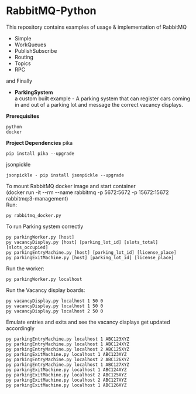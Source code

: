 # RabbitMQ-Python

This repository contains examples of usage & implementation of RabbitMQ

- Simple
- WorkQueues
- PublishSubscribe
- Routing
- Topics
- RPC

and Finally

- **ParkingSystem**<br />
    a custom built example - A parking system that can register cars coming in and out of a parking lot and message the correct vacancy displays.


**Prerequisites**
```
python
docker
```

**Project Dependencies**
pika
```
pip install pika --upgrade
```
jsonpickle
```
jsonpickle - pip install jsonpickle --upgrade
```

To mount RabbitMQ docker image and start container<br />
(docker run -it --rm --name rabbitmq -p 5672:5672 -p 15672:15672 rabbitmq:3-management)<br />
Run:
```
py rabbitmq_docker.py
```

To run Parking system correctly
```
py parkingWorker.py [host]
py vacancyDisplay.py [host] [parking_lot_id] [slots_total] [slots_occupied]
py parkingEntryMachine.py [host] [parking_lot_id] [license_place]
py parkingExitMachine.py [host] [parking_lot_id] [license_place]
```

Run the worker:
```
py parkingWorker.py localhost
```

Run the Vacancy display boards:
```
py vacancyDisplay.py localhost 1 50 0
py vacancyDisplay.py localhost 1 50 0
py vacancyDisplay.py localhost 2 50 0
```

Emulate entries and exits and see the vacancy displays get updated accordingly
```
py parkingEntryMachine.py localhost 1 ABC123XYZ
py parkingEntryMachine.py localhost 1 ABC124XYZ
py parkingEntryMachine.py localhost 2 ABC125XYZ
py parkingExitMachine.py localhost 1 ABC123XYZ
py parkingEntryMachine.py localhost 2 ABC126XYZ
py parkingEntryMachine.py localhost 1 ABC127XYZ
py parkingExitMachine.py localhost 1 ABC124XYZ
py parkingExitMachine.py localhost 2 ABC125XYZ
py parkingExitMachine.py localhost 2 ABC127XYZ
py parkingExitMachine.py localhost 1 ABC126XYZ
```